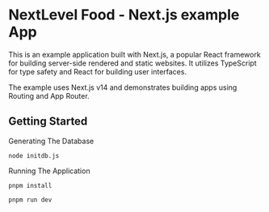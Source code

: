 # NextLevel Food - Next.js example App

This is an example application built with Next.js, a popular React framework for building server-side rendered and static websites. It utilizes TypeScript for type safety and React for building user interfaces.

The example uses Next.js v14 and demonstrates building apps using Routing and App Router.

## Getting Started

Generating The Database

```shell
node initdb.js
```
Running The Application

```shell
pnpm install

pnpm run dev
```
